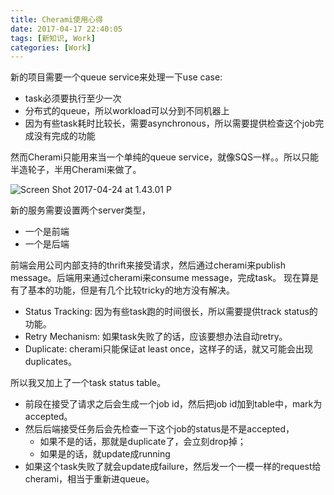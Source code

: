 ```yaml
---
title: Cherami使用心得
date: 2017-04-17 22:40:05
tags: [新知识, Work]
categories: [Work]
---
```


新的项目需要一个queue service来处理一下use case:

* task必须要执行至少一次
* 分布式的queue，所以workload可以分到不同机器上
* 因为有些task耗时比较长，需要asynchronous，所以需要提供检查这个job完成没有完成的功能

然而Cherami只能用来当一个单纯的queue service，就像SQS一样。。所以只能半造轮子，半用Cherami来做了。

![Screen Shot 2017-04-24 at 1.43.01 P](img/cherami.png)

新的服务需要设置两个server类型，

* 一个是前端
* 一个是后端

前端会用公司内部支持的thrift来接受请求，然后通过cherami来publish message。后端用来通过cherami来consume message，完成task。
现在算是有了基本的功能，但是有几个比较tricky的地方没有解决。

* Status Tracking: 因为有些task跑的时间很长，所以需要提供track status的功能。
* Retry Mechanism: 如果task失败了的话，应该要想办法自动retry。
* Duplicate: cherami只能保证at least once，这样子的话，就又可能会出现duplicates。


所以我又加上了一个task status table。

* 前段在接受了请求之后会生成一个job id，然后把job id加到table中，mark为accepted。
* 然后后端接受任务后会先检查一下这个job的status是不是accepted，
    * 如果不是的话，那就是duplicate了，会立刻drop掉；
    * 如果是的话，就update成running
* 如果这个task失败了就会update成failure，然后发一个一模一样的request给cherami，相当于重新进queue。 


